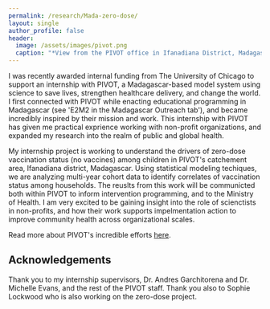 ```yaml
---
permalink: /research/Mada-zero-dose/
layout: single
author_profile: false
header:
  image: /assets/images/pivot.png
  caption: "*View from the PIVOT office in Ifanadiana District, Madagascar*"
---
```


I was recently awarded internal funding from The University of Chicago to support an internship with PIVOT, a Madagascar-based model system using science to save lives, strengthen healthcare delivery, and change the world. I first connected with PIVOT while enacting educational programming in Madagascar (see 'E2M2 in the Madagascar Outreach tab'), and became incredibly inspired by their mission and work. This internship with PIVOT has given me practical exprience working with non-profit organizations, and expanded my research into the realm of public and global health. 

My internship project is working to understand the drivers of zero-dose vaccination status (no vaccines) among children in PIVOT's catchement area, Ifanadiana district, Madagascar. Using statistical modeling techiques, we are analyzing multi-year cohort data to identify correlates of vaccination status among households. The reuslts from this work will be communicted both within PIVOT to inform intervention programming, and to the Ministry of Health. I am very excited to be gaining insight into the role of scienctists in non-profits, and how their work supports impelmentation action to improve community health across organizational scales.

Read more about PIVOT's incredible efforts [here](https://www.pivotworks.org/).


## Acknowledgements

Thank you to my internship supervisors, Dr. Andres Garchitorena and Dr. Michelle Evans, and the rest of the PIVOT staff. Thank you also to Sophie Lockwood who is also working on the zero-dose project. 
